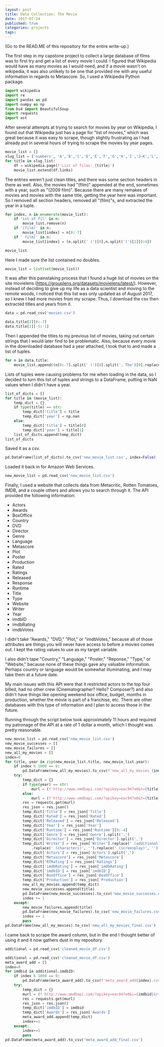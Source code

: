 ```yaml
---
layout: post
title: Data Collection: The Movie
date: 2017-07-24
published: true
categories: projects
tags:
---
```


(Go to the READ.ME of this repository for the entire write-up.)

The first step in my capstone project to collect a large database of films was to first try and get a list of every movie I could. I figured that Wikipedia would have as many movies as I would need, and if a movie wasn't on wikipedia, it was also unlikely to be one that provided me with any useful information in regards to Metascore. So, I used a Wikipedia Python package. 


```python
import wikipedia
import re
import pandas as pd
import numpy as np
from bs4 import BeautifulSoup
import requests
import ast
```

After several attempts at trying to search for movies by year on Wikipedia, I found out that Wikipedia just has a page for "list of movies," which was great because it was easy to scrape, though slightly frustrating as I had already put in several hours of trying to scrape the movies by year pages. 


```python
movie_list = []
slug_list = ['numbers', 'A','B','C','D','E','F','G','H','I','J–K','L','M','N-O','P','Q–R','S','T','U-W','X–Z']
for title in slug_list:
    df = wikipedia.page(f'List of films:_{title}')
    movie_list.extend(df.links)
```

The entries weren't just clean titles, and there was some section headers in there as well. Also, the movies had "(film)" appended at the end, sometimes with a year, such as "(2009 film)". Because there are many remakes of movies and movies with the same title, getting the year here was important. So I removed all section headers, removed all "(film)"s, and extracted the year in a tuple. 


```python
for index, n in enumerate(movie_list):
    if 'ist of fil' in n:
        movie_list.remove(n)
    if '(film)' in n:
        movie_list[index] = n[0:-7]
    if ' film)' in n:
        movie_list[index] = (n.split(' (')[0],n.split('(')[1][0:4])

movie_list
```

Here I made sure the list contained no doubles. 


```python
movie_list = list(set(movie_list))
```

It was after this painstaking process that I found a huge list of movies on the site movielens (https://grouplens.org/datasets/movielens/latest/). However, instead of deciding to give up my life as a data scientist and moving to the remote woods, I noticed that this list was only updated as of August 2017, so I knew I had more movies from my scrape. Thus, I download the csv then extracted titles and years from it. 


```python
data = pd.read_csv('movies.csv')
```


```python
data.title[2][0:-7]
data.title[2][-5:-1]
```

Then I appended the titles to my previous list of movies, taking out certain strings that I would later find to be problematic. Also, because every movie in the downloaded database had a year attached, I took that to and made a list of tuples. 


```python
for n in data.title:
    movie_list.append((n[0:-7].split(' (')[0].split(', The')[0].replace('&','and'), n[-5:-1]))
```

Lists of tuples were causing problems for me when loading in the data, so I decided to turn this list of tuples and strings to a DataFrame, putting in NaN values when I didn't have a year.


```python
list_of_dicts = []
for title in (movie_list):
    temp_dict = {}
    if type(title) == str:
        temp_dict['title'] = title
        temp_dict['year'] = np.nan
    else:
        temp_dict['title'] = title[0]
        temp_dict['year'] = title[1]
    list_of_dicts.append(temp_dict)
list_of_dicts
```

Saved it as a csv.


```python
pd.DataFrame(list_of_dicts).to_csv('new_movie_list.csv', index=False)
```

Loaded it back in for Amazon Web Services. 


```python
new_movie_list = pd.read_csv('new_movie_list.csv')
```

Finally, I used a website that collects data from Metacritic, Rotten Tomatoes, IMDB, and a couple others and allows you to search through it. The API provided the following information: 

- Actors
- Awards
- BoxOffice
- Country
- DVD
- Director
- Genre
- Language
- Metascore
- Plot
- Poster
- Production
- Rated
- Ratings
- Released
- Response
- Runtime
- Title
- Type
- Website
- Writer
- Year
- imdbID
- imdbRating
- imdbVotes

I didn't take "Awards," "DVD," "Plot," or "imdbVotes," because all of those attributes are things you will never have access to before a movies comes out. I kept the rating values to use as my target variable. 

I also didn't tape "Country," "Language," "Poster," "Reponse," "Type," or "Website," because none of these things gave any valuable information. Perhaps country or language would be somewhat illuminating, and I may take them at a future date.

My main issues with this API were that it restricted actors to the top four billed, had no other crew (Cinematographer? Hello? Composer?) and also didn't have things like opening weekend box office, budget, months in production, whether the movie is part of a franchise, etc. There are other databases with this type of information and I plan to access those in the future. 

Running through the script below took approximately 11 hours and required my patronage of the API at a rate of 1 dollar a month, which I thought was pretty reasonable. 


```python
new_movie_list = pd.read_csv('new_movie_list.csv')
new_movie_successes = []
new_movie_failures = []
new_all_my_movies = []
index=0
for title, year in zip(new_movie_list.title, new_movie_list.year):
    if index % 1000 == 0:
        pd.DataFrame(new_all_my_movies).to_csv(f'new_all_my_movies_{index}.csv')
    try: 
        temp_dict = {}
        if type(year) == str:
            murl = (f'http://www.omdbapi.com/?apikey=eac947e0&t={title}&y={year}&r=json')
        else:
            murl = (f'http://www.omdbapi.com/?apikey=eac947e0&t={title}&r=json')   
        res = requests.get(murl)
        res_json = res.json()
        temp_dict['Title'] = res_json['Title']
        temp_dict['Rated'] = res_json['Rated']
        temp_dict['Released'] = res_json['Released']
        temp_dict['Year'] = res_json['Year']
        temp_dict['Runtime'] = res_json['Runtime'][0:-4]
        temp_dict['Genre'] = res_json['Genre'].split(',')
        temp_dict['Director'] = res_json['Director'].split(',')
        temp_dict['Writer'] = res_json['Writer'].replace(' (additional dialogue)', '')\
            .replace(' (characters)', '').replace(' (screenplay)', '').replace(' (story)', '').split(',')
        temp_dict['Actors'] = res_json['Actors'].split(',')
        temp_dict['Metascore'] = res_json['Metascore']
        temp_dict['RTRating'] = res_json['Ratings']
        temp_dict['imdbRating'] = res_json['imdbRating']
        temp_dict['imdbID'] = res_json['imdbID']
        temp_dict['BoxOffice'] = res_json['BoxOffice']
        temp_dict['Production'] = res_json['Production']
        new_all_my_movies.append(temp_dict)
        new_movie_successes.append(title)
        pd.DataFrame(new_movie_successes).to_csv('new_movie_successes.csv')
        index += 1
    except:
        new_movie_failures.append(title)
        pd.DataFrame(new_movie_failures).to_csv('new_movie_failures.csv')
        index += 1
        pass
pd.DataFrame(new_all_my_movies).to_csv('new_all_my_movies_final.csv')
```

I came back to scrape the award column, but in the end I thought better of using it and it now gathers dust in my repository. 


```python
additional = pd.read_csv('cleaned_movie_df.csv')
```


```python
additional = pd.read_csv('cleaned_movie_df.csv')
meta_award_add = []
index=0
for imdbid in additional.imdbID:
    if index % 1000 == 0:
        pd.DataFrame(meta_award_add).to_csv(f'meta_award_add{index}.csv')
    try: 
        temp_dict = {}
        murl = (f'http://www.omdbapi.com/?apikey=eac947e0&i={imdbid}&r=json')   
        res = requests.get(murl)
        res_json = res.json()
        temp_dict['imdbID'] = imdbid
        temp_dict['Awards'] = res_json['Awards']
        meta_award_add.append(temp_dict)
        index+=1
    except:
        index+=1
        pass
pd.DataFrame(meta_award_add).to_csv('meta_award_add_final.csv')
```
